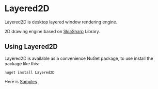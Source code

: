 # Layered2D

Layered2D is desktop layered window rendering engine.

2D drawing engine based on [SkiaSharp](https://github.com/mono/SkiaSharp) Library.

## Using Layered2D

Layered2D is available as a convenience NuGet package, to use install the package like this:

```
nuget install Layered2D
```

Here is [Samples](https://github.com/Layered2D/Layered2D-Samples)
